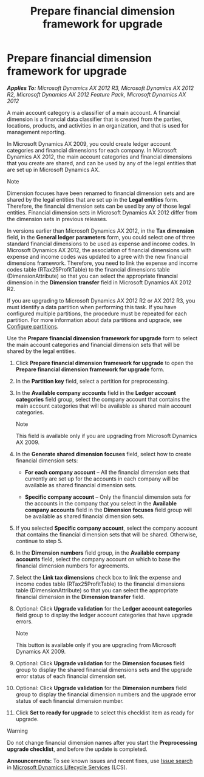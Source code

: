 ﻿---
title: Prepare financial dimension framework for upgrade
TOCTitle: Prepare financial dimension framework for upgrade
ms:assetid: d5fd4c31-fc51-49ea-8118-8e782c4bad98
ms:mtpsurl: https://technet.microsoft.com/en-us/library/Gg731971(v=AX.60)
ms:contentKeyID: 35132913
ms.date: 04/18/2014
mtps_version: v=AX.60
f1_keywords:
- prepare financial dimension framework
---

# Prepare financial dimension framework for upgrade 


_**Applies To:** Microsoft Dynamics AX 2012 R3, Microsoft Dynamics AX 2012 R2, Microsoft Dynamics AX 2012 Feature Pack, Microsoft Dynamics AX 2012_

A main account category is a classifier of a main account. A financial dimension is a financial data classifier that is created from the parties, locations, products, and activities in an organization, and that is used for management reporting.

In Microsoft Dynamics AX 2009, you could create ledger account categories and financial dimensions for each company. In Microsoft Dynamics AX 2012, the main account categories and financial dimensions that you create are shared, and can be used by any of the legal entities that are set up in Microsoft Dynamics AX.


> [!NOTE]
> <P>Dimension focuses have been renamed to financial dimension sets and are shared by the legal entities that are set up in the <STRONG>Legal entities</STRONG> form. Therefore, the financial dimension sets can be used by any of those legal entities. Financial dimension sets in Microsoft Dynamics AX 2012 differ from the dimension sets in previous releases.</P>



In versions earlier than Microsoft Dynamics AX 2012, in the **Tax dimension** field, in the **General ledger parameters** form, you could select one of three standard financial dimensions to be used as expense and income codes. In Microsoft Dynamics AX 2012, the association of financial dimensions with expense and income codes was updated to agree with the new financial dimensions framework. Therefore, you need to link the expense and income codes table (RTax25ProfitTable) to the financial dimensions table (DimensionAttribute) so that you can select the appropriate financial dimension in the **Dimension transfer** field in Microsoft Dynamics AX 2012 R2.

If you are upgrading to Microsoft Dynamics AX 2012 R2 or AX 2012 R3, you must identify a data partition when performing this task. If you have configured multiple partitions, the procedure must be repeated for each partition. For more information about data partitions and upgrade, see [Configure partitions](configure-partitions.md).

Use the **Prepare financial dimension framework for upgrade** form to select the main account categories and financial dimension sets that will be shared by the legal entities.

1.  Click **Prepare financial dimension framework for upgrade** to open the **Prepare financial dimension framework for upgrade** form.

2.  In the **Partition key** field, select a partition for preprocessing.

3.  In the **Available company accounts** field in the **Ledger account categories** field group, select the company account that contains the main account categories that will be available as shared main account categories.
    

    > [!NOTE]
    > <P>This field is available only if you are upgrading from Microsoft Dynamics AX 2009.</P>



4.  In the **Generate shared dimension focuses** field, select how to create financial dimension sets:
    
      - **For each company account** – All the financial dimension sets that currently are set up for the accounts in each company will be available as shared financial dimension sets.
    
      - **Specific company account** – Only the financial dimension sets for the accounts in the company that you select in the **Available company accounts** field in the **Dimension focuses** field group will be available as shared financial dimension sets.

5.  If you selected **Specific company account**, select the company account that contains the financial dimension sets that will be shared. Otherwise, continue to step 5.

6.  In the **Dimension numbers** field group, in the **Available company accounts** field, select the company account on which to base the financial dimension numbers for agreements.

7.  Select the **Link tax dimensions** check box to link the expense and income codes table (RTax25ProfitTable) to the financial dimensions table (DimensionAttribute) so that you can select the appropriate financial dimension in the **Dimension transfer** field.

8.  Optional: Click **Upgrade validation** for the **Ledger account categories** field group to display the ledger account categories that have upgrade errors.
    

    > [!NOTE]
    > <P>This button is available only if you are upgrading from Microsoft Dynamics AX 2009.</P>



9.  Optional: Click **Upgrade validation** for the **Dimension focuses** field group to display the shared financial dimensions sets and the upgrade error status of each financial dimension set.

10. Optional: Click **Upgrade validation** for the **Dimension numbers** field group to display the financial dimension numbers and the upgrade error status of each financial dimension number.

11. Click **Set to ready for upgrade** to select this checklist item as ready for upgrade.


> [!WARNING]
> <P>Do not change financial dimension names after you start the <STRONG>Preprocessing upgrade checklist</STRONG>, and before the update is completed.</P>


  
**Announcements:** To see known issues and recent fixes, use [Issue search](http://go.microsoft.com/fwlink/?linkid=389258) in [Microsoft Dynamics Lifecycle Services](http://go.microsoft.com/fwlink/?linkid=306505) (LCS).

